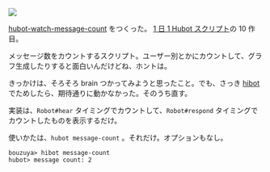 ![](http://img.bouzuya.net/2014-07-23.png)

[hubot-watch-message-count][gh:bouzuya/hubot-watch-message-count] をつくった。 [1 日 1 Hubot スクリプト][hubot-script-per-day]の 10 作目。

メッセージ数をカウントするスクリプト。ユーザー別とかにカウントして、グラフ生成したりすると面白いんだけどね、ホントは。

きっかけは、そろそろ brain つかってみようと思ったこと。でも、さっき [hibot][gh:hitoridokusho/hibot] でためしたら、期待通りに動かなかった。そのうち直す。

実装は、`Robot#hear` タイミングでカウントして、`Robot#respond` タイミングでカウントしたものを表示するだけ。

使いかたは、`hubot message-count` 。それだけ。オプションもなし。

    bouzuya> hibot message-count
    hubot> message count: 2


[gh:bouzuya/hubot-watch-message-count]: https://github.com/bouzuya/hubot-watch-message-count
[gh:hitoridokusho/hibot]: https://github.com/hitoridokusho/hibot
[hubot-script-per-day]: http://blog.bouzuya.net/posts?tags=hubot-script-per-day
